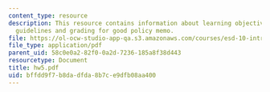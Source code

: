 ```yaml
---
content_type: resource
description: This resource contains information about learning objectives, preparation,
  guidelines and grading for good policy memo.
file: https://ol-ocw-studio-app-qa.s3.amazonaws.com/courses/esd-10-introduction-to-technology-and-policy-fall-2006/bffdd9f7b8dadfda8b7ce9dfb08aa400_hw5.pdf
file_type: application/pdf
parent_uid: 58c0e0a2-82f0-0a2d-7236-185a8f38d443
resourcetype: Document
title: hw5.pdf
uid: bffdd9f7-b8da-dfda-8b7c-e9dfb08aa400
---
```

